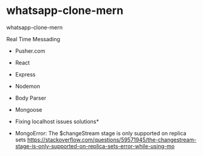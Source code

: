 # whatsapp-clone-mern
whatsapp-clone-mern

Real Time Messading

- Pusher.com

- React
- Express 
- Nodemon
- Body Parser
- Mongoose

* Fixing localhost issues solutions*
- MongoError: The $changeStream stage is only supported on replica sets
https://stackoverflow.com/questions/59571945/the-changestream-stage-is-only-supported-on-replica-sets-error-while-using-mo
